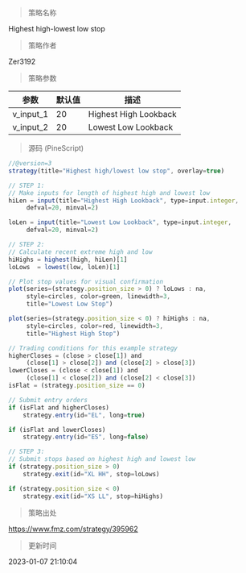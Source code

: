 
> 策略名称

Highest high-lowest low stop

> 策略作者

Zer3192



> 策略参数



|参数|默认值|描述|
|----|----|----|
|v_input_1|20|Highest High Lookback|
|v_input_2|20|Lowest Low Lookback|


> 源码 (PineScript)

``` javascript
//@version=3
strategy(title="Highest high/lowest low stop", overlay=true)

// STEP 1:
// Make inputs for length of highest high and lowest low
hiLen = input(title="Highest High Lookback", type=input.integer,
     defval=20, minval=2)

loLen = input(title="Lowest Low Lookback", type=input.integer,
     defval=20, minval=2)

// STEP 2:
// Calculate recent extreme high and low
hiHighs = highest(high, hiLen)[1]
loLows  = lowest(low, loLen)[1]

// Plot stop values for visual confirmation
plot(series=(strategy.position_size > 0) ? loLows : na,
     style=circles, color=green, linewidth=3,
     title="Lowest Low Stop")

plot(series=(strategy.position_size < 0) ? hiHighs : na,
     style=circles, color=red, linewidth=3,
     title="Highest High Stop")

// Trading conditions for this example strategy
higherCloses = (close > close[1]) and
     (close[1] > close[2]) and (close[2] > close[3])
lowerCloses = (close < close[1]) and
     (close[1] < close[2]) and (close[2] < close[3])
isFlat = (strategy.position_size == 0)

// Submit entry orders
if (isFlat and higherCloses)
    strategy.entry(id="EL", long=true)

if (isFlat and lowerCloses)
    strategy.entry(id="ES", long=false)

// STEP 3:
// Submit stops based on highest high and lowest low
if (strategy.position_size > 0)
    strategy.exit(id="XL HH", stop=loLows)

if (strategy.position_size < 0)
    strategy.exit(id="XS LL", stop=hiHighs)
```

> 策略出处

https://www.fmz.com/strategy/395962

> 更新时间

2023-01-07 21:10:04
